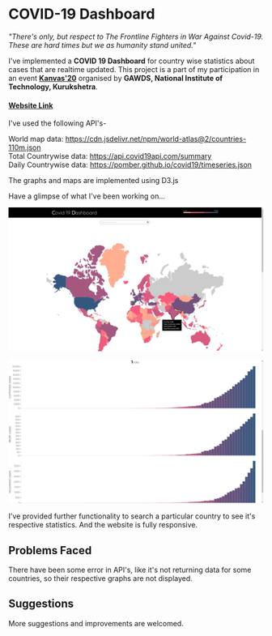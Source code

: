 # COVID-19 Dashboard

*"There's only, but respect to The Frontline Fighters in War Against Covid-19. These are hard times but we as humanity stand united."*

I've implemented a **COVID 19 Dashboard** for country wise statistics about cases that are realtime updated. This project is a part of my participation in an event **[Kanvas'20](http://gawds.in/kanvas/)** organised by **GAWDS, National Institute of Technology, Kurukshetra**.

#### [Website Link](https://palak001.github.io/COVID-19-Dashboard/) 

I've used the following API's-

World map data: https://cdn.jsdelivr.net/npm/world-atlas@2/countries-110m.json \
Total Countrywise data: https://api.covid19api.com/summary \
Daily Countrywise data: https://pomber.github.io/covid19/timeseries.json 

The graphs and maps are implemented using D3.js

Have a glimpse of what I've been working on...

![Map](MAP.png)

![Graphs](Graphs.png)

I've provided further functionality to search a particular country to see it's respective statistics. And the website is fully responsive. 

## Problems Faced
There have been some error in API's, like it's not returning data for some countries, so their respective graphs are not displayed.

## Suggestions
More suggestions and improvements are welcomed.
